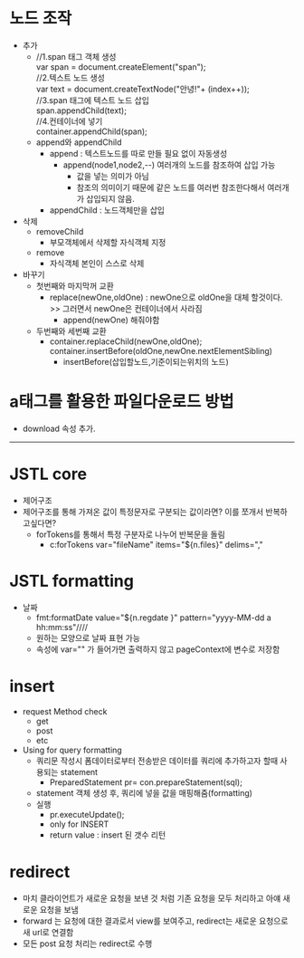# 노드 조작
  - 추가
    - //1.span 태그 객체 생성  
        var span = document.createElement("span");  
        //2.텍스트 노드 생성  
        var text = document.createTextNode("안녕!"+ (index++));  
        //3.span 태그에 텍스트 노드 삽입  
        span.appendChild(text);  
        //4.컨테이너에 넣기  
        container.appendChild(span);
    - append와 appendChild
      - append : 텍스트노드를 따로 만들 필요 없이 자동생성
        - append(node1,node2,--) 여러개의 노드를 참조하여 삽입 가능
          - 값을 넣는 의미가 아님
          - 참조의 의미이기 때문에 같은 노드를 여러번 참조한다해서 여러개가 삽입되지 않음.
      - appendChild : 노드객체만을 삽입
  - 삭제
    - removeChild
      - 부모객체에서 삭제할 자식객체 지정
    - remove
      - 자식객체 본인이 스스로 삭제
  - 바꾸기
    - 첫번째와 마지막꺼 교환
      - replace(newOne,oldOne) : newOne으로 oldOne을 대체 할것이다. >> 그러면서 newOne은 컨테이너에서 사라짐
        - append(newOne) 해줘야함
    - 두번째와 세번째 교환
      - container.replaceChild(newOne,oldOne);  
        container.insertBefore(oldOne,newOne.nextElementSibling)
        - insertBefore(삽입할노드,기준이되는위치의 노드)
# a태그를 활용한 파일다운로드 방법
  - download 속성 추가.
---
# JSTL core
  - 제어구조
  - 제어구조를 통해 가져온 값이 특정문자로 구분되는 값이라면? 이를 쪼개서 반복하고싶다면?
    - forTokens를 통해서 특정 구분자로 나누어 반복문을 돌림
      - c:forTokens var="fileName" items="${n.files}" delims=","
# JSTL formatting
  - 날짜
    - fmt:formatDate value="${n.regdate }" pattern="yyyy-MM-dd a hh:mm:ss"////
    - 원하는 모양으로 날짜 표현 가능
    - 속성에 var="" 가 들어가면 출력하지 않고 pageContext에 변수로 저장함
# insert
  - request Method check
    - get
    - post
    - etc
  - Using for query formatting
    - 쿼리문 작성시 폼데이터로부터 전송받은 데이터를 쿼리에 추가하고자 할때 사용되는 statement
      - PreparedStatement pr= con.prepareStatement(sql);
    - statement 객체 생성 후, 쿼리에 넣을 값을 매핑해줌(formatting)
    - 실행
      - pr.executeUpdate();
      - only for INSERT
      - return value : insert 된 갯수 리턴
# redirect
  - 마치 클라이언트가 새로운 요청을 보낸 것 처럼 기존 요청을 모두 처리하고 아얘 새로운 요청을 보냄
  - forward 는 요청에 대한 결과로서 view를 보여주고, redirect는 새로운 요청으로 새 url로 연결함
  - 모든 post 요청 처리는 redirect로 수행
